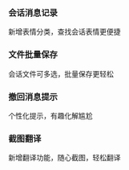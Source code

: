 ### 会话消息记录

新增表情分类，查找会话表情更便捷

### 文件批量保存

会话文件可多选，批量保存更轻松

### 撤回消息提示

个性化提示，有趣化解尴尬

### 截图翻译

新增翻译功能，随心截图，轻松翻译
